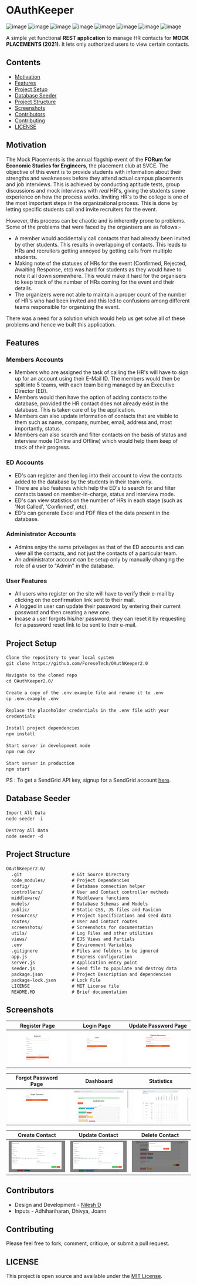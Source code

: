 # OAuthKeeper

![image](https://img.shields.io/badge/Node.js-339933?style=for-the-badge&logo=nodedotjs&logoColor=white)
![image](https://img.shields.io/badge/npm-CB3837?style=for-the-badge&logo=npm&logoColor=white)
![image](https://img.shields.io/badge/Express.js-000000?style=for-the-badge&logo=express&logoColor=white)
![image](https://img.shields.io/badge/MongoDB-4EA94B?style=for-the-badge&logo=mongodb&logoColor=white)
![image](https://img.shields.io/badge/Bootstrap-563D7C?style=for-the-badge&logo=bootstrap&logoColor=white)
![image](https://img.shields.io/badge/prettier-1A2C34?style=for-the-badge&logo=prettier&logoColor=F7BA3E)
![image](https://img.shields.io/badge/Heroku-430098?style=for-the-badge&logo=heroku&logoColor=white)
![image](https://img.shields.io/badge/Visual_Studio_Code-0078D4?style=for-the-badge&logo=visual%20studio%20code&logoColor=white)

A simple yet functional __REST application__ to manage HR contacts for __MOCK PLACEMENTS (2021)__. It lets only authorized users to view certain contacts. 

## Contents

- [Motivation](#motivation)
- [Features](#features)
- [Project Setup](#project-setup)
- [Database Seeder](#database-seeder)
- [Project Structure](#project-structure)
- [Screenshots](#screenshots)
- [Contributors](#contributors)
- [Contributing](#contributing)
- [LICENSE](#license)

## Motivation

The Mock Placements is the annual flagship event of the **FORum for Economic Studies for Engineers**, the placement club at SVCE. The objective of this event is to provide students with information about their strengths and weaknesses before they attend actual campus placements and job interviews. This is achieved by conducting aptitude tests, group discussions and mock interviews with _real_ HR's, giving the students some experience on how the process works. Inviting HR's to the college is one of the most important steps in the organizational process. This is done by letting specific students call and invite recruiters for the event.

However, this process can be chaotic and is inherently prone to problems. Some of the problems that were faced by the organisers are as follows:-

- A member would accidentally call contacts that had already been invited by other students. This results in overlapping of contacts. This leads to HRs and recruiters getting annoyed by getting calls from multiple students.
- Making note of the statuses of HRs for the event (Confirmed, Rejected, Awaiting Response, etc) was hard for students as they would have to note it all down somewhere. This would make it hard for the organisers to keep track of the number of HRs coming for the event and their details.
- The organizers were not able to maintain a proper count of the number of HR's who had been invited and this led to confusions among different teams responsible for organizing the event.

There was a need for a solution which would help us get solve all of these problems and hence we built this application.

## Features

### Members Accounts

- Members who are assigned the task of calling the HR's will have to sign up for an account using their E-Mail ID. The members would then be split into 5 teams, with each team being managed by an Executive Director (ED).
- Members would then have the option of adding contacts to the database, provided the HR contact does not already exist in the database. This is taken care of by the application.
- Members can also update information of contacts that are visible to them such as name, company, number, email, address and, most importantly, status.
- Members can also search and filter contacts on the basis of status and interview mode (Online and Offline) which would help them keep of track of their progress.

### ED Accounts

- ED's can register and then log into their account to view the contacts added to the database by the students in their team only.
- There are also features which help the ED's to search for and filter contacts based on member-in-charge, status and interview mode.
- ED's can view statistics on the number of HRs in each stage (such as 'Not Called', 'Confirmed', etc).
- ED's can generate Excel and PDF files of the data present in the database.

### Administrator Accounts

- Admins enjoy the same privelages as that of the ED accounts and can view all the contacts, and not just the contacts of a particular team.
- An administrator account can be setup only by manually changing the role of a user to "Admin" in the database.

### User Features

- All users who register on the site will have to verify their e-mail by clicking on the confirmation link sent to their mail.
- A logged in user can update their password by entering their current password and then creating a new one.
- Incase a user forgots his/her password, they can reset it by requesting for a password reset link to be sent to their e-mail.

## Project Setup

```
Clone the repository to your local system
git clone https://github.com/ForeseTech/OAuthKeeper2.0

Navigate to the cloned repo
cd OAuthKeeper2.0/

Create a copy of the .env.example file and rename it to .env
cp .env.example .env

Replace the placeholder credentials in the .env file with your credentials

Install project dependencies
npm install

Start server in development mode
npm run dev

Start server in production
npm start
```

PS : To get a SendGrid API key, signup for a SendGrid account [here](https://sendgrid.com/).

## Database Seeder

```
Import All Data
node seeder -i

Destroy All Data
node seeder -d
```

## Project Structure

```
OAuthKeeper2.0/
  .git                   # Git Source Directory
  node_modules/          # Project Dependencies
  config/                # Database connection helper
  controllers/           # User and Contact controller methods
  middleware/            # Middleware functions
  models/                # Database Schemas and Models
  public/                # Static CSS, JS files and Favicon
  resources/             # Project Specifications and seed data
  routes/                # User and Contact routes
  screenshots/           # Screenshots for documentation
  utils/                 # Log Files and other utilities
  views/                 # EJS Views and Partials
  .env                   # Environment Variables
  .gitignore             # Files and folders to be ignored
  app.js                 # Express configuration
  server.js              # Application entry point
  seeder.js              # Seed file to populate and destroy data
  package.json           # Project Description and dependencies
  package-lock.json      # Lock File
  LICENSE                # MIT License file
  README.MD              # Brief documentation
```

## Screenshots

| Register Page                        | Login Page                        | Update Password Page                        |
| ------------------------------------ | --------------------------------- | ------------------------------------------- |
| <img src="screenshots/register.png"> | <img src="screenshots/login.png"> | <img src="screenshots/update_password.png"> |

| Forgot Password Page                        | Dashboard                             | Statistics                             |
| ------------------------------------------- | ------------------------------------- | -------------------------------------- |
| <img src="screenshots/forgot_password.png"> | <img src="screenshots/dashboard.png"> | <img src="screenshots/statistics.png"> |

| Create Contact                             | Update Contact                             | Delete Contact                             |
| ------------------------------------------ | ------------------------------------------ | ------------------------------------------ |
| <img src="screenshots/create_contact.png"> | <img src="screenshots/update_contact.png"> | <img src="screenshots/delete_contact.png"> |

## Contributors

- Design and Development - [Nilesh D](https://github.com/Nilesh2000)
- Inputs - Adhihariharan, Dhivya, Joann

## Contributing

Please feel free to fork, comment, critique, or submit a pull request.

## LICENSE

This project is open source and available under the [MIT License](https://github.com/ForeseTech/OAuthKeeper2.0/tree/master).

